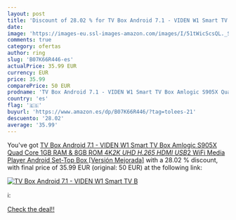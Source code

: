 ```yaml
---
layout: post
title: 'Discount of 28.02 % for TV Box Android 7.1 - VIDEN W1 Smart TV B'
date: 
image: 'https://images-eu.ssl-images-amazon.com/images/I/51tWicScsQL._SL200_.jpg'
comments: true
category: ofertas
author: ring
slug: 'B07K66R446-es'
actualPrice: 35.99 EUR
currency: EUR
price: 35.99
comparePrice: 50 EUR
prodname: 'TV Box Android 7.1 - VIDEN W1 Smart TV Box Amlogic S905X Quad Core  1GB RAM & 8GB ROM  4K*2K UHD H.265  HDMI  USB*2  WiFi Media Player  Android Set-Top Box [Versión Mejorada]'
country: 'es'
flag: '🇪🇸'
buyurl: 'https://www.amazon.es/dp/B07K66R446/?tag=tolees-21'
descuento: '28.02'
average: '35.99'
---
```


You've got [TV Box Android 7.1 - VIDEN W1 Smart TV Box Amlogic S905X Quad Core  1GB RAM & 8GB ROM  4K*2K UHD H.265  HDMI  USB*2  WiFi Media Player  Android Set-Top Box [Versión Mejorada]](https://www.amazon.es/dp/B07K66R446/?tag=tolees-21) with a  28.02 % discount, with final price of 35.99 EUR (original: 50 EUR) at the following link:

[![TV Box Android 7.1 - VIDEN W1 Smart TV B](https://images-eu.ssl-images-amazon.com/images/I/51tWicScsQL._SL200_.jpg)](https://www.amazon.es/dp/B07K66R446/?tag=tolees-21)

ℹ️:


[Check the deal!!](https://www.amazon.es/dp/B07K66R446/?tag=tolees-21)
